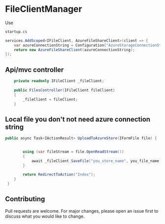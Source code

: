 # FileClientManager

Use
```c#
startup.cs

services.AddScoped<IFileClient, AzureFileShareClient>(client => {
    var azureConnectionString = Configuration["AzureStorageConnectionString"];
    return new AzureFileShareClient(azureConnectionString);
});
```

## Api/mvc controller
```c#
    private readonly IFileClient _fileClient;
    
    public FilesController(IFileClient fileClient)
    {
        _fileClient = fileClient;
    }
  ```  
## Local file you don't not need azure connection string

```c#
public async Task<IActionResult> UploadToAzureStore(IFormFile file) {

 
        using (var fileStream = file.OpenReadStream())
        {
            await _fileClient.SaveFile("you_store_name", you_file_name, fileStream);
        }
 
        return RedirectToAction("Index");
    }
 }
 ```
 
## Contributing
Pull requests are welcome. For major changes, please open an issue first to discuss what you would like to change.
